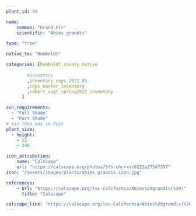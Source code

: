 ```yaml
---
plant_id: 94

name: 
    common: "Grand Fir"
    scientific: "Abies grandis"

type: "tree"

native_to: "Humboldt"

categories: [humboldt_county_native
        
        #inventory 
        ,inventory_cnps_2022_05
        ,cnps_master_inventory
        ,robert_vogt_spring2022_inventory
      ]

sun_requirements:
  - "Full Shade"
  - "Part Shade"
# min then max in feet
plant_size:
  - height: 
    - 25
    - 240

icon_attribution: 
    name: "Calscape"
    url: "https://calscape.org/photos/5?srchcr=sc6221a275d7357" 
icon: "/assets/images/plants/abies_grandis_icon.jpg" 

references: 
    - url: "https://calscape.org/loc-California/Abies%20grandis(%20)"
      title: "Calscape"

calscape_link: "https://calscape.org/loc-California/Abies%20grandis(%20)"
---
```

